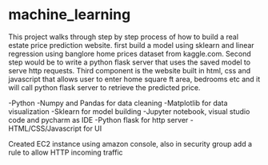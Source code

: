 # machine_learning
This project walks through step by step process of how to build a real estate price prediction website.  first build a model using sklearn and linear regression using banglore home prices dataset from kaggle.com. Second step would be to write a python flask server that uses the saved model to serve http requests. Third component is the website built in html, css and javascript that allows user to enter home square ft area, bedrooms etc and it will call python flask server to retrieve the predicted price.

-Python
-Numpy and Pandas for data cleaning
-Matplotlib for data visualization
-Sklearn for model building
-Jupyter notebook, visual studio code and pycharm as IDE
-Python flask for http server
-HTML/CSS/Javascript for UI


Created EC2 instance using amazon console, also in security group add a rule to allow HTTP incoming traffic
